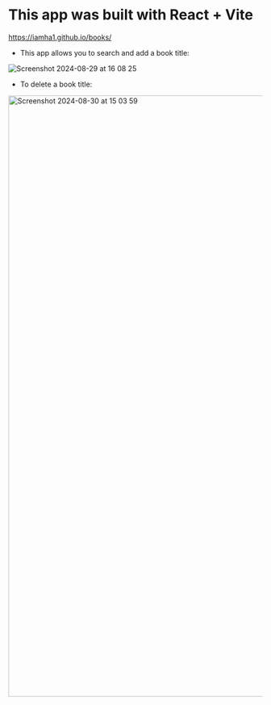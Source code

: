 # This app was built with React + Vite

https://iamha1.github.io/books/

- This app allows you to search and add a book title:

![Screenshot 2024-08-29 at 16 08 25](https://github.com/user-attachments/assets/c832d55e-d422-48bb-a95e-6531fcde96de)

- To delete a book title:

<img width="1191" alt="Screenshot 2024-08-30 at 15 03 59" src="https://github.com/user-attachments/assets/87f9cb6a-b5b3-4c36-b5eb-63aaa21a6a3e">
